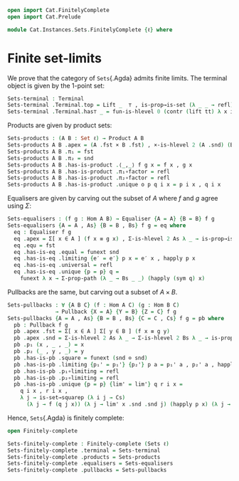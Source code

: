 ```agda
open import Cat.FinitelyComplete
open import Cat.Prelude

module Cat.Instances.Sets.FinitelyComplete {ℓ} where
```

<!--
```agda
open import Cat.Diagram.Equaliser (Sets ℓ)
open import Cat.Diagram.Pullback (Sets ℓ)
open import Cat.Diagram.Terminal (Sets ℓ)
open import Cat.Diagram.Product (Sets ℓ)
open import Cat.Reasoning (Sets ℓ)

private variable
  A B : Set ℓ
  f g : Hom A B

open Terminal
open is-product
open Product
open is-pullback
open Pullback
open is-equaliser
open Equaliser
```
-->

# Finite set-limits

We prove that the category of `Sets`{.Agda} admits finite limits. The
terminal object is given by the 1-point set:

```agda
Sets-terminal : Terminal
Sets-terminal .Terminal.top = Lift _  ⊤ , is-prop→is-set (λ _ _ → refl)
Sets-terminal .Terminal.has⊤ _ = fun-is-hlevel 0 (contr (lift tt) λ x i → lift tt)
```

Products are given by product sets:

```agda
Sets-products : (A B : Set ℓ) → Product A B
Sets-products A B .apex = (A .fst × B .fst) , ×-is-hlevel 2 (A .snd) (B .snd)
Sets-products A B .π₁ = fst
Sets-products A B .π₂ = snd
Sets-products A B .has-is-product .⟨_,_⟩ f g x = f x , g x
Sets-products A B .has-is-product .π₁∘factor = refl
Sets-products A B .has-is-product .π₂∘factor = refl
Sets-products A B .has-is-product .unique o p q i x = p i x , q i x
```

Equalisers are given by carving out the subset of $A$ where $f$ and $g$ agree
using $\Sigma$:

```agda
Sets-equalisers : (f g : Hom A B) → Equaliser {A = A} {B = B} f g
Sets-equalisers {A = A , As} {B = B , Bs} f g = eq where
  eq : Equaliser f g
  eq .apex = Σ[ x ∈ A ] (f x ≡ g x) , Σ-is-hlevel 2 As λ _ → is-prop→is-set (Bs _ _)
  eq .equ = fst
  eq .has-is-eq .equal = funext snd
  eq .has-is-eq .limiting {e′ = e′} p x = e′ x , happly p x
  eq .has-is-eq .universal = refl
  eq .has-is-eq .unique {p = p} q =
    funext λ x → Σ-prop-path (λ _ → Bs _ _) (happly (sym q) x)
```

Pullbacks are the same, but carving out a subset of $A \times B$.

```agda
Sets-pullbacks : ∀ {A B C} (f : Hom A C) (g : Hom B C)
               → Pullback {X = A} {Y = B} {Z = C} f g
Sets-pullbacks {A = A , As} {B = B , Bs} {C = C , Cs} f g = pb where
  pb : Pullback f g
  pb .apex .fst = Σ[ x ∈ A ] Σ[ y ∈ B ] (f x ≡ g y)
  pb .apex .snd = Σ-is-hlevel 2 As λ _ → Σ-is-hlevel 2 Bs λ _ → is-prop→is-set (Cs _ _)
  pb .p₁ (x , _ , _) = x
  pb .p₂ (_ , y , _) = y
  pb .has-is-pb .square = funext (snd ⊙ snd)
  pb .has-is-pb .limiting {p₁' = p₁'} {p₂'} p a = p₁' a , p₂' a , happly p a
  pb .has-is-pb .p₁∘limiting = refl
  pb .has-is-pb .p₂∘limiting = refl
  pb .has-is-pb .unique {p = p} {lim' = lim'} q r i x =
    q i x , r i x ,
    λ j → is-set→squarep (λ i j → Cs)
      (λ j → f (q j x)) (λ j → lim' x .snd .snd j) (happly p x) (λ j → g (r j x)) i j
```

Hence, `Sets`{.Agda} is finitely complete:

```agda
open Finitely-complete

Sets-finitely-complete : Finitely-complete (Sets ℓ)
Sets-finitely-complete .terminal = Sets-terminal
Sets-finitely-complete .products = Sets-products
Sets-finitely-complete .equalisers = Sets-equalisers
Sets-finitely-complete .pullbacks = Sets-pullbacks
```
